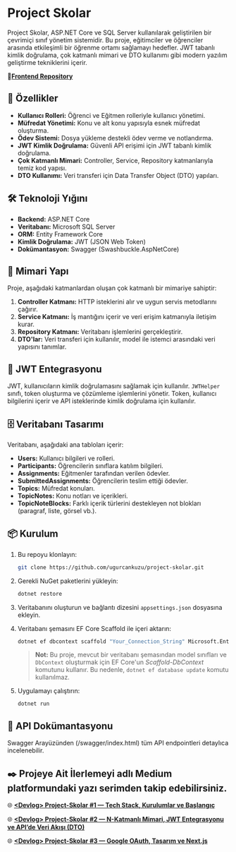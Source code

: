 # Project Skolar

Project Skolar, ASP.NET Core ve SQL Server kullanılarak geliştirilen bir çevrimiçi sınıf yönetim sistemidir. Bu proje, eğitimciler ve öğrenciler arasında etkileşimli bir öğrenme ortamı sağlamayı hedefler. JWT tabanlı kimlik doğrulama, çok katmanlı mimari ve DTO kullanımı gibi modern yazılım geliştirme tekniklerini içerir.

📌[**Frontend Repository**](https://github.com/ugurcankuzu/project-skolar-front)

## 🚀 Özellikler

* **Kullanıcı Rolleri:** Öğrenci ve Eğitmen rolleriyle kullanıcı yönetimi.
* **Müfredat Yönetimi:** Konu ve alt konu yapısıyla esnek müfredat oluşturma.
* **Ödev Sistemi:** Dosya yükleme destekli ödev verme ve notlandırma.
* **JWT Kimlik Doğrulama:** Güvenli API erişimi için JWT tabanlı kimlik doğrulama.
* **Çok Katmanlı Mimari:** Controller, Service, Repository katmanlarıyla temiz kod yapısı.
* **DTO Kullanımı:** Veri transferi için Data Transfer Object (DTO) yapıları.

## 🛠️ Teknoloji Yığını

* **Backend:** ASP.NET Core
* **Veritabanı:** Microsoft SQL Server
* **ORM:** Entity Framework Core
* **Kimlik Doğrulama:** JWT (JSON Web Token)
* **Dokümantasyon:** Swagger (Swashbuckle.AspNetCore)

## 🧱 Mimari Yapı

Proje, aşağıdaki katmanlardan oluşan çok katmanlı bir mimariye sahiptir:

1. **Controller Katmanı:** HTTP isteklerini alır ve uygun servis metodlarını çağırır.
2. **Service Katmanı:** İş mantığını içerir ve veri erişim katmanıyla iletişim kurar.
3. **Repository Katmanı:** Veritabanı işlemlerini gerçekleştirir.
4. **DTO'lar:** Veri transferi için kullanılır, model ile istemci arasındaki veri yapısını tanımlar.

## 🔐 JWT Entegrasyonu

JWT, kullanıcıların kimlik doğrulamasını sağlamak için kullanılır. `JWTHelper` sınıfı, token oluşturma ve çözümleme işlemlerini yönetir. Token, kullanıcı bilgilerini içerir ve API isteklerinde kimlik doğrulama için kullanılır.

## 🗄️ Veritabanı Tasarımı

Veritabanı, aşağıdaki ana tabloları içerir:

* **Users:** Kullanıcı bilgileri ve rolleri.
* **Participants:** Öğrencilerin sınıflara katılım bilgileri.
* **Assignments:** Eğitmenler tarafından verilen ödevler.
* **SubmittedAssignments:** Öğrencilerin teslim ettiği ödevler.
* **Topics:** Müfredat konuları.
* **TopicNotes:** Konu notları ve içerikleri.
* **TopicNoteBlocks:** Farklı içerik türlerini destekleyen not blokları (paragraf, liste, görsel vb.).

## 📦 Kurulum

1. Bu repoyu klonlayın:

   ```bash
   git clone https://github.com/ugurcankuzu/project-skolar.git
   ```

2. Gerekli NuGet paketlerini yükleyin:

   ```bash
   dotnet restore
   ```

3. Veritabanını oluşturun ve bağlantı dizesini `appsettings.json` dosyasına ekleyin.

4. Veritabanı şemasını EF Core Scaffold ile içeri aktarın:

   ```bash
   dotnet ef dbcontext scaffold "Your_Connection_String" Microsoft.EntityFrameworkCore.SqlServer --output-dir Models --context-dir Data --context YourDbContextName --force
   ```

   > **Not:** Bu proje, mevcut bir veritabanı şemasından model sınıfları ve `DbContext` oluşturmak için EF Core'un *Scaffold-DbContext* komutunu kullanır. Bu nedenle, `dotnet ef database update` komutu kullanılmaz.

5. Uygulamayı çalıştırın:

   ```bash
   dotnet run
   ```

## 📄 API Dokümantasyonu

Swagger Arayüzünden (/swagger/index.html) tüm API endpointleri detaylıca incelenebilir.

## ✒️ Projeye Ait İlerlemeyi <Devlog> adlı Medium platformundaki yazı serimden takip edebilirsiniz.

🌐 [**\<Devlog> Project-Skolar #1 — Tech Stack, Kurulumlar ve Başlangıç**](https://ugurcankzuit.medium.com/devlog-project-skolar-1-tech-stack-kurulumlar-ba%C5%9Flang%C4%B1%C3%A7-d6383ddd1698)

🌐 [**\<Devlog> Project-Skolar #2 — N-Katmanlı Mimari, JWT Entegrasyonu ve API’de Veri Akışı (DTO)**](https://medium.com/@ugurcankzuit/devlog-project-skolar-2-n-katmanl%C4%B1-mimari-jwt-entegrasyonu-ve-apide-veri-ak%C4%B1%C5%9F%C4%B1-dto-e3f9851a8724)

🌐 [**\<Devlog> Project-Skolar #3 — Google OAuth, Tasarım ve Next.js**](https://medium.com/p/ad9e560da48c)

